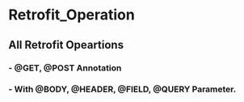 # Retrofit_Operation

## All Retrofit Opeartions 
### - @GET, @POST  Annotation 
### - With @BODY, @HEADER, @FIELD, @QUERY Parameter.
